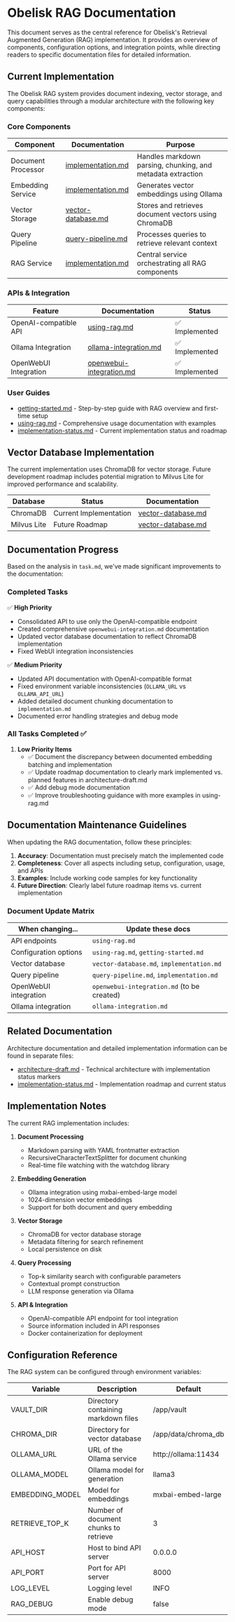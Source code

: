 # Obelisk RAG Documentation

This document serves as the central reference for Obelisk's Retrieval Augmented Generation (RAG) implementation. It provides an overview of components, configuration options, and integration points, while directing readers to specific documentation files for detailed information.

## Current Implementation

The Obelisk RAG system provides document indexing, vector storage, and query capabilities through a modular architecture with the following key components:

### Core Components

| Component | Documentation | Purpose |
|-----------|---------------|---------|
| Document Processor | [implementation.md](./implementation.md) | Handles markdown parsing, chunking, and metadata extraction |
| Embedding Service | [implementation.md](./implementation.md) | Generates vector embeddings using Ollama |
| Vector Storage | [vector-database.md](./vector-database.md) | Stores and retrieves document vectors using ChromaDB |
| Query Pipeline | [query-pipeline.md](./query-pipeline.md) | Processes queries to retrieve relevant context |
| RAG Service | [implementation.md](./implementation.md) | Central service orchestrating all RAG components |

### APIs & Integration

| Feature | Documentation | Status |
|---------|---------------|--------|
| OpenAI-compatible API | [using-rag.md](./using-rag.md) | ✅ Implemented |
| Ollama Integration | [ollama-integration.md](./ollama-integration.md) | ✅ Implemented |
| OpenWebUI Integration | [openwebui-integration.md](./openwebui-integration.md) | ✅ Implemented |

### User Guides

- [getting-started.md](./getting-started.md) - Step-by-step guide with RAG overview and first-time setup
- [using-rag.md](./using-rag.md) - Comprehensive usage documentation with examples
- [implementation-status.md](./implementation-status.md) - Current implementation status and roadmap

## Vector Database Implementation

The current implementation uses ChromaDB for vector storage. Future development roadmap includes potential migration to Milvus Lite for improved performance and scalability.

| Database | Status | Documentation |
|----------|--------|---------------|
| ChromaDB | Current Implementation | [vector-database.md](./vector-database.md) |
| Milvus Lite | Future Roadmap | [vector-database.md](./vector-database.md) |

## Documentation Progress

Based on the analysis in `task.md`, we've made significant improvements to the documentation:

### Completed Tasks

✅ **High Priority**
- Consolidated API to use only the OpenAI-compatible endpoint 
- Created comprehensive `openwebui-integration.md` documentation
- Updated vector database documentation to reflect ChromaDB implementation
- Fixed WebUI integration inconsistencies

✅ **Medium Priority**
- Updated API documentation with OpenAI-compatible format
- Fixed environment variable inconsistencies (`OLLAMA_URL` vs `OLLAMA_API_URL`)
- Added detailed document chunking documentation to `implementation.md`
- Documented error handling strategies and debug mode

### All Tasks Completed ✅

1. **Low Priority Items**
   - ✅ Document the discrepancy between documented embedding batching and implementation
   - ✅ Update roadmap documentation to clearly mark implemented vs. planned features in architecture-draft.md
   - ✅ Add debug mode documentation
   - ✅ Improve troubleshooting guidance with more examples in using-rag.md

## Documentation Maintenance Guidelines

When updating the RAG documentation, follow these principles:

1. **Accuracy**: Documentation must precisely match the implemented code
2. **Completeness**: Cover all aspects including setup, configuration, usage, and APIs
3. **Examples**: Include working code samples for key functionality
4. **Future Direction**: Clearly label future roadmap items vs. current implementation

### Document Update Matrix

| When changing... | Update these docs |
|------------------|-------------------|
| API endpoints | `using-rag.md` |
| Configuration options | `using-rag.md`, `getting-started.md` |
| Vector database | `vector-database.md`, `implementation.md` |
| Query pipeline | `query-pipeline.md`, `implementation.md` |
| OpenWebUI integration | `openwebui-integration.md` (to be created) |
| Ollama integration | `ollama-integration.md` |

## Related Documentation

Architecture documentation and detailed implementation information can be found in separate files:

- [architecture-draft.md](./architecture-draft.md) - Technical architecture with implementation status markers
- [implementation-status.md](./implementation-status.md) - Implementation roadmap and current status

## Implementation Notes

The current RAG implementation includes:

1. **Document Processing**
   - Markdown parsing with YAML frontmatter extraction
   - RecursiveCharacterTextSplitter for document chunking
   - Real-time file watching with the watchdog library

2. **Embedding Generation**
   - Ollama integration using mxbai-embed-large model
   - 1024-dimension vector embeddings
   - Support for both document and query embedding

3. **Vector Storage**
   - ChromaDB for vector database storage
   - Metadata filtering for search refinement
   - Local persistence on disk

4. **Query Processing**
   - Top-k similarity search with configurable parameters
   - Contextual prompt construction
   - LLM response generation via Ollama

5. **API & Integration**
   - OpenAI-compatible API endpoint for tool integration
   - Source information included in API responses
   - Docker containerization for deployment

## Configuration Reference

The RAG system can be configured through environment variables:

| Variable | Description | Default |
|----------|-------------|---------|
| VAULT_DIR | Directory containing markdown files | /app/vault |
| CHROMA_DIR | Directory for vector database | /app/data/chroma_db |
| OLLAMA_URL | URL of the Ollama service | http://ollama:11434 |
| OLLAMA_MODEL | Ollama model for generation | llama3 |
| EMBEDDING_MODEL | Model for embeddings | mxbai-embed-large |
| RETRIEVE_TOP_K | Number of document chunks to retrieve | 3 |
| API_HOST | Host to bind API server | 0.0.0.0 |
| API_PORT | Port for API server | 8000 |
| LOG_LEVEL | Logging level | INFO |
| RAG_DEBUG | Enable debug mode | false |